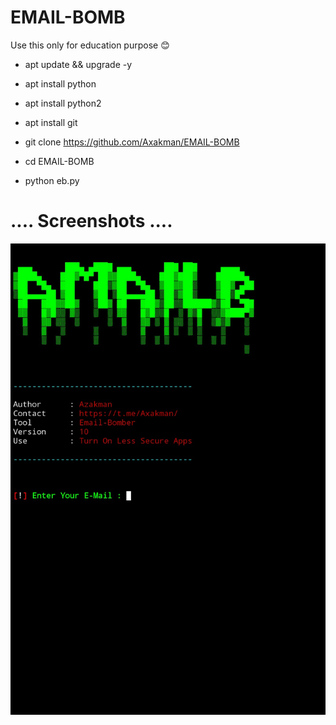 # EMAIL-BOMB

Use this only for education purpose 😊

- apt update && upgrade -y

- apt install python

- apt install python2

- apt install git

- git clone https://github.com/Axakman/EMAIL-BOMB

- cd EMAIL-BOMB

- python eb.py


# .... Screenshots ....

![Githubstates](https://github.com/PaNdAxAk/EMAIL-BOMB/blob/main/IMG_20220305_013700.jpg?raw=true)
